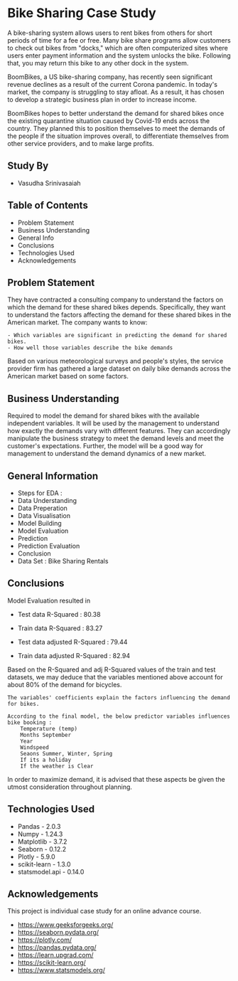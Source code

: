 # Bike Sharing Case Study

A bike-sharing system allows users to rent bikes from others for short periods of time for a fee or free. Many bike share programs allow customers to check out bikes from "docks," which are often computerized sites where users enter payment information and the system unlocks the bike. Following that, you may return this bike to any other dock in the system.

BoomBikes, a US bike-sharing company, has recently seen significant revenue declines as a result of the current Corona pandemic. In today's market, the company is struggling to stay afloat. As a result, it has chosen to develop a strategic business plan in order to increase income.

BoomBikes hopes to better understand the demand for shared bikes once the existing quarantine situation caused by Covid-19 ends across the country. They planned this to position themselves to meet the demands of the people if the situation improves overall, to differentiate themselves from other service providers, and to make large profits.

## Study By
- Vasudha Srinivasaiah

## Table of Contents
* Problem Statement
* Business Understanding
* General Info
* Conclusions
* Technologies Used
* Acknowledgements

<!-- You can include any other section that is pertinent to your problem -->
## Problem Statement

They have contracted a consulting company to understand the factors on which the demand for these shared bikes depends. Specifically, they want to understand the factors affecting the demand for these shared bikes in the American market. The company wants to know:

    - Which variables are significant in predicting the demand for shared bikes.
    - How well those variables describe the bike demands

Based on various meteorological surveys and people's styles, the service provider firm has gathered a large dataset on daily bike demands across the American market based on some factors.


## Business Understanding

Required to model the demand for shared bikes with the available independent variables. It will be used by the management to understand how exactly the demands vary with different features. They can accordingly manipulate the business strategy to meet the demand levels and meet the customer's expectations. Further, the model will be a good way for management to understand the demand dynamics of a new market.

## General Information

- Steps for EDA :
- Data Understanding
- Data Preperation 
- Data Visualisation
- Model Building
- Model Evaluation
- Prediction
- Prediction Evaluation
- Conclusion
- Data Set : Bike Sharing Rentals 

<!-- You don't have to answer all the questions - just the ones relevant to your project. -->

## Conclusions

Model Evaluation resulted in 
- Test data R-Squared : 80.38
- Train data R-Squared : 83.27

- Test data adjusted R-Squared : 79.44
- Train data adjusted R-Squared : 82.94

Based on the R-Squared and adj R-Squared values of the train and test datasets, we may deduce that the variables mentioned above account for about 80% of the demand for bicycles.

    The variables' coefficients explain the factors influencing the demand for bikes.

    According to the final model, the below predictor variables influences bike booking :
        Temperature (temp)
        Months September
        Year
        Windspeed
        Seaons Summer, Winter, Spring
        If its a holiday
        If the weather is Clear

In order to maximize demand, it is advised that these aspects be given the utmost consideration throughout planning.



## Technologies Used

- Pandas - 2.0.3
- Numpy - 1.24.3
- Matplotlib - 3.7.2
- Seaborn - 0.12.2
- Plotly - 5.9.0
- scikit-learn - 1.3.0
- statsmodel.api - 0.14.0

<!-- As the libraries versions keep on changing, it is recommended to mention the version of library used in this project -->

## Acknowledgements

This project is individual case study for an online advance course.
- https://www.geeksforgeeks.org/
- https://seaborn.pydata.org/
- https://plotly.com/
- https://pandas.pydata.org/
- https://learn.upgrad.com/
- https://scikit-learn.org/
- https://www.statsmodels.org/



<!-- Optional -->
<!-- ## License -->
<!-- This project is open source and available under the [... License](). -->

<!-- You don't have to include all sections - just the one's relevant to your project -->
